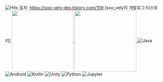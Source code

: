 ![Hits](https://hits.Huruk4u.com/api/count/incr/badge.svg?url=https%3A%2F%2Fgithub.com%2Fkim-soohyeon&count_bg=%23FFDAC7&title_bg=%23FFADAD&icon=&icon_color=%23E7E7E7&title=hits&edge_flat=false)
출처: https://soo-vely-dev.tistory.com/159 [soo_vely의 개발로그:티스토리]
<a href="https://github.com/Huruk4u/github-readme-stats">
  <img height=200 align="center" src="https://github-readme-stats.vercel.app/api?username=Huruk4u" />
</a>
<a href="https://github.com/Huruk4u/convoychat">
  <img height=200 align="center" src="https://github-readme-stats.vercel.app/api/top-langs?username=Huruk4u&layout=compact&langs_count=8&card_width=320" />
</a>
![Java](https://img.shields.io/badge/Java-007396.svg?&style=for-the-badge&logo=Java&logoColor=white)
![Android](https://img.shields.io/badge/Android-#34A853.svg?&style=for-the-badge&logo=Android&logoColor=#34A853)
![Kotlin](https://img.shields.io/badge/Kotlin-#7F52FF.svg?&style=for-the-badge&logo=Kotlin&logoColor=#7F52FF)
![Unity](https://img.shields.io/badge/Unity-#FFFFFF.svg?&style=for-the-badge&logo=Kotlin&logoColor=#FFFFFF)
![Python](https://img.shields.io/badge/Python-#3776AB.svg?&style=for-the-badge&logo=Python&logoColor=#3776AB)
![Jupyter](https://img.shields.io/badge/Jupyter-#F37626.svg?&style=for-the-badge&logo=Jupyter&logoColor=#F37626)

